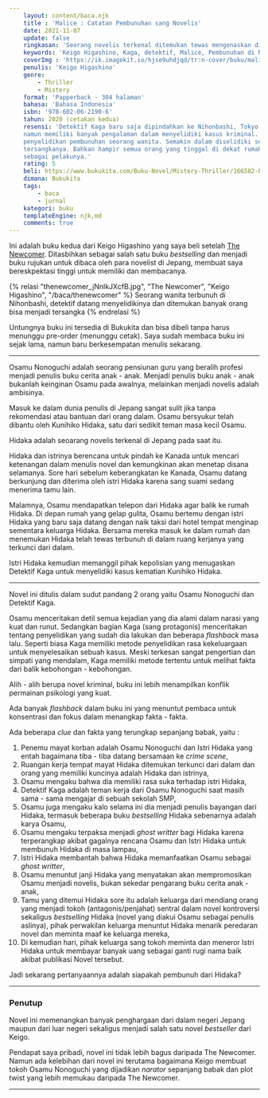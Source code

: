 ```yaml
---
    layout: content/baca.njk
    title : 'Malice : Catatan Pembunuhan sang Novelis'
    date: 2021-11-07
    update: false
    ringkasan: 'Seorang novelis terkenal ditemukan tewas mengenaskan di rumahnya,di dalam ruangan tertutup oleh istri dan sahabat baiknya.'
    keywords: 'Keigo Higashino, Kaga, detektif, Malice, Pembunuhan di Nihonbashi, The Newcomer, Jepang, Misteri, Novel'
    coverImg : 'https://ik.imagekit.io/hjse9uhdjqd/tr:n-cover/buku/malice_1GM7H7NhPlD.jpg'
    penulis: 'Keigo Higashino'
    genre: 
        - Thriller
        - Mistery
    format: 'Papperback - 304 halaman'
    bahasa: 'Bahasa Indonesia'
    isbn: '978-602-06-2190-6'
    tahun: 2020 (cetakan kedua)
    resensi: 'Detektif Kaga baru saja dipindahkan ke Nihonbashi, Tokyo. Dia memang pendatang baru
    namun memiliki banyak pengalaman dalam menyelidiki kasus kriminal. Langsung bergabung dengan
    penyelidikan pembunuhan seorang wanita. Semakin dalam diselidiki semakin banyak kemungkinan
    tersangkanya. Bahkan hampir semua orang yang tinggal di dekat rumah korban memiliki motif
    sebagai pelakunya.'
    rating: 5
    beli: https://www.bukukita.com/Buku-Novel/Mistery-Thriller/166582-Pembunuhan-di-Nihonbashi.html 
    dimana: Bukukita
    tags: 
        - baca
        - jurnal
    kategori: buku
    templateEngine: njk,md
    comments: true
---
```


Ini adalah buku kedua dari Keigo Higashino yang saya beli setelah [The Newcomer](/baca/theNewComer). Ditasbihkan sebagai salah satu buku _bestselling_ dan menjadi buku rujukan untuk dibaca oleh para novelist di Jepang, membuat saya bereskpektasi tinggi untuk memiliki dan membacanya.

 {% relasi "thenewcomer_jNnlkJXcfB.jpg", "The Newcomer", "Keigo Higashino", "/baca/thenewcomer" %}
 Seorang wanita terbunuh di Nihonbashi, detektif datang menyelidikinya dan ditemukan banyak orang bisa menjadi tersangka
 {% endrelasi %}

Untungnya buku ini tersedia di Bukukita dan bisa dibeli tanpa harus menunggu pre-order (menunggu cetak). Saya sudah membaca buku ini sejak lama, namun baru berkesempatan menulis sekarang.

***

<span class="dc">O</span>samu Nonoguchi adalah seorang pensiunan guru yang beralih profesi menjadi penulis buku cerita anak - anak. Menjadi penulis buku anak - anak bukanlah keinginan Osamu pada awalnya, melainkan menjadi novelis adalah ambisinya.

Masuk ke dalam dunia penulis di Jepang sangat sulit jika tanpa rekomendasi atau bantuan dari orang dalam. Osamu bersyukur telah dibantu oleh Kunihiko Hidaka, satu dari sedikit teman masa kecil Osamu.

Hidaka adalah seoarang novelis terkenal di Jepang pada saat itu.

Hidaka dan istrinya berencana untuk pindah ke Kanada untuk mencari ketenangan dalam menulis novel dan kemungkinan akan menetap disana selamanya. Sore hari sebelum keberangkatan ke Kanada, Osamu datang berkunjung dan diterima oleh istri Hidaka karena sang suami sedang menerima tamu lain.

Malamnya, Osamu mendapatkan telepon dari Hidaka agar balik ke rumah Hidaka. Di depan rumah yang gelap gulita, Osamu bertemu dengan istri Hidaka yang baru saja datang dengan naik taksi dari hotel tempat menginap sementara keluarga Hidaka. Bersama mereka masuk ke dalam rumah dan menemukan Hidaka telah tewas terbunuh di dalam ruang kerjanya yang terkunci dari dalam.

Istri Hidaka kemudian memanggil pihak kepolisian yang menugaskan Detektif Kaga untuk menyelidiki kasus kematian Kunihiko Hidaka.

***

Novel ini ditulis dalam sudut pandang 2 orang yaitu Osamu Nonoguchi dan Detektif Kaga.

Osamu menceritakan detil semua kejadian yang dia alami dalam narasi yang kuat dan runut. Sedangkan bagian Kaga (sang protagonis) menceritakan tentang penyelidikan yang sudah dia lakukan dan beberapa _flashback_ masa lalu. Seperti biasa Kaga memiliki metode penyelidikan rasa kekeluargaan untuk menyelesaikan sebuah kasus. Meski terkesan sangat pengertian dan simpati yang mendalam, Kaga memiliki metode tertentu untuk melihat fakta dari balik kebohongan - kebohongan. 

Alih - alih berupa novel kriminal, buku ini lebih menampilkan konflik permainan psikologi yang kuat.

Ada banyak _flashback_ dalam buku ini yang menuntut pembaca untuk konsentrasi dan fokus dalam menangkap fakta - fakta.

Ada beberapa _clue_ dan fakta yang terungkap sepanjang babak, yaitu :

1. Penemu mayat korban adalah Osamu Nonoguchi dan Istri Hidaka yang entah bagaimana tiba - tiba datang bersamaan ke _crime scene_,
2. Ruangan kerja tempat mayat Hidaka ditemukan terkunci dari dalam dan orang yang memiliki kuncinya adalah Hidaka dan istrinya,
3. Osamu mengaku bahwa dia memiliki rasa suka terhadap istri Hidaka,
4. Detektif Kaga adalah teman kerja dari Osamu Nonoguchi saat masih sama - sama mengajar di sebuah sekolah SMP,
5. Osamu juga mengaku kalo selama ini dia menjadi penulis bayangan dari Hidaka, termasuk beberapa buku _bestselling_ Hidaka sebenarnya adalah karya Osamu,
6. Osamu mengaku terpaksa menjadi _ghost writter_ bagi Hidaka karena terperangkap akibat gagalnya rencana Osamu dan Istri Hidaka untuk membunuh Hidaka di masa lampau,
7. Istri Hidaka membantah bahwa Hidaka memanfaatkan Osamu sebagai _ghost writter_,
8. Osamu menuntut janji Hidaka yang menyatakan akan mempromosikan Osamu menjadi novelis, bukan sekedar pengarang buku cerita anak - anak,
9. Tamu yang ditemui Hidaka sore itu adalah keluarga dari mendiang orang yang menjadi tokoh (antagonis/penjahat) sentral dalam novel kontroversi sekaligus _bestselling_ Hidaka (novel yang diakui Osamu sebagai penulis aslinya), pihak perwakilan keluarga menuntut Hidaka menarik peredaran novel dan meminta maaf ke keluarga mereka,
10. Di kemudian hari, pihak keluarga sang tokoh meminta dan meneror Istri Hidaka untuk membayar banyak uang sebagai ganti rugi nama baik akibat publikasi Novel tersebut.

Jadi sekarang pertanyaannya adalah siapakah pembunuh dari Hidaka?

***

### Penutup

Novel ini memenangkan banyak penghargaan dari dalam negeri Jepang maupun dari luar negeri sekaligus menjadi salah satu novel _bestseller_ dari Keigo.

Pendapat saya pribadi, novel ini tidak lebih bagus daripada The Newcomer. Namun ada kelebihan dari novel ini terutama bagaimana Keigo membuat tokoh Osamu Nonoguchi yang dijadikan _narator_ sepanjang babak dan plot twist yang lebih memukau daripada The Newcomer.

***
